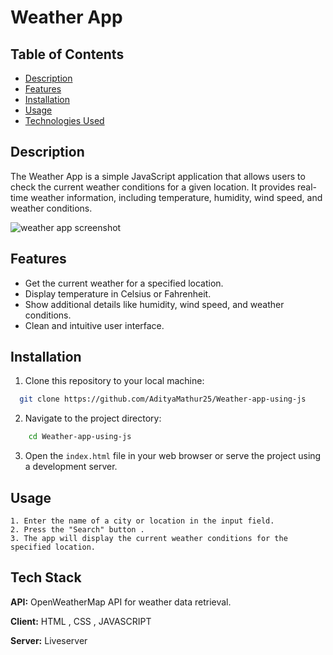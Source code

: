 # Weather App

## Table of Contents

- [Description](#description)
- [Features](#features)
- [Installation](#installation)
- [Usage](#usage)
- [Technologies Used](#Tech-Stack)


## Description
The Weather App is a simple JavaScript application that allows users to check the current weather conditions for a given location. It provides real-time weather information, including temperature, humidity, wind speed, and weather conditions.


![weather app screenshot](https://github.com/AdityaMathur25/Weather-app-using-js/assets/61025539/142af66e-0c38-4515-a7ab-481592fdb435)
## Features
- Get the current weather for a specified location.
- Display temperature in Celsius or Fahrenheit.
- Show additional details like humidity, wind speed, and weather conditions.
- Clean and intuitive user interface.


## Installation

1. Clone this repository to your local machine:

```bash
  git clone https://github.com/AdityaMathur25/Weather-app-using-js  
```
2. Navigate to the project directory:

```bash
    cd Weather-app-using-js
```

3. Open the `index.html` file in your web browser or serve the project using a development server.

    
## Usage
```
1. Enter the name of a city or location in the input field.
2. Press the "Search" button .
3. The app will display the current weather conditions for the specified location.
```


## Tech Stack
**API:** OpenWeatherMap API for weather data retrieval.

**Client:** HTML , CSS , JAVASCRIPT

**Server:** Liveserver
